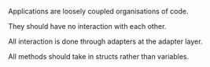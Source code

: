 Applications are loosely coupled organisations of code. 

They should have no interaction with each other.

All interaction is done through adapters at the adapter layer. 

All methods should take in structs rather than variables.